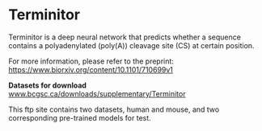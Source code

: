 # Terminitor

Terminitor is a deep neural network that predicts whether a sequence contains a polyadenylated (poly(A)) cleavage site (CS) at certain position.

For more information, please refer to the preprint: https://www.biorxiv.org/content/10.1101/710699v1

**Datasets for download**  
www.bcgsc.ca/downloads/supplementary/Terminitor

This ftp site contains two datasets, human and mouse, and two corresponding pre-trained models for test.
